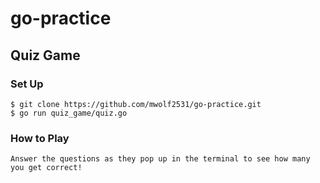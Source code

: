# go-practice

## Quiz Game
### Set Up
```
$ git clone https://github.com/mwolf2531/go-practice.git
$ go run quiz_game/quiz.go
```
### How to Play
```
Answer the questions as they pop up in the terminal to see how many you get correct! 
```
